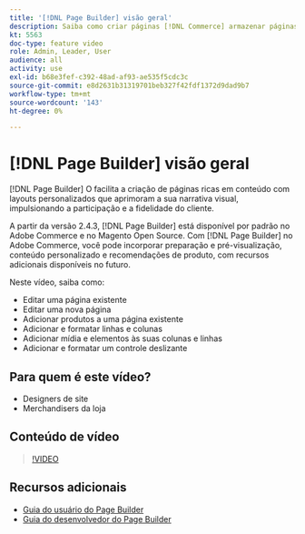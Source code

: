 ```yaml
---
title: '[!DNL Page Builder] visão geral'
description: Saiba como criar páginas [!DNL Commerce] armazenar páginas no Administrador usando [!DNL Page Builder].
kt: 5563
doc-type: feature video
role: Admin, Leader, User
audience: all
activity: use
exl-id: b68e3fef-c392-48ad-af93-ae535f5cdc3c
source-git-commit: e8d2631b31319701beb327f42fdf1372d9dad9b7
workflow-type: tm+mt
source-wordcount: '143'
ht-degree: 0%

---
```


# [!DNL Page Builder] visão geral

[!DNL Page Builder] O facilita a criação de páginas ricas em conteúdo com layouts personalizados que aprimoram a sua narrativa visual, impulsionando a participação e a fidelidade do cliente.

A partir da versão 2.4.3, [!DNL Page Builder] está disponível por padrão no Adobe Commerce e no Magento Open Source. Com [!DNL Page Builder] no Adobe Commerce, você pode incorporar preparação e pré-visualização, conteúdo personalizado e recomendações de produto, com recursos adicionais disponíveis no futuro.

Neste vídeo, saiba como:

- Editar uma página existente
- Editar uma nova página
- Adicionar produtos a uma página existente
- Adicionar e formatar linhas e colunas
- Adicionar mídia e elementos às suas colunas e linhas
- Adicionar e formatar um controle deslizante

## Para quem é este vídeo?

- Designers de site
- Merchandisers da loja

## Conteúdo de vídeo

>[!VIDEO](https://video.tv.adobe.com/v/343781?quality=12&learn=on)

## Recursos adicionais

- [Guia do usuário do Page Builder](https://experienceleague.adobe.com/docs/commerce-admin/page-builder/guide-overview.html)
- [Guia do desenvolvedor do Page Builder](https://developer.adobe.com/commerce/frontend-core/page-builder/)
